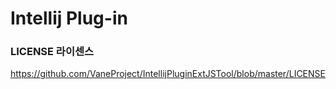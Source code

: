 # Intellij Plug-in


### LICENSE 라이센스
https://github.com/VaneProject/IntellijPluginExtJSTool/blob/master/LICENSE
